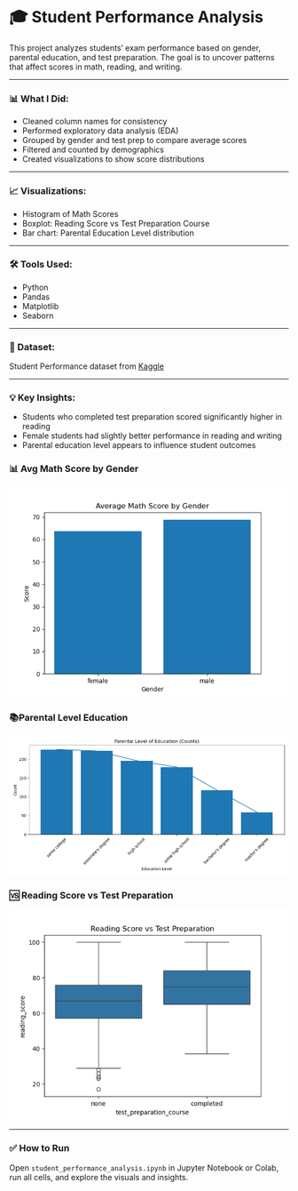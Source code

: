 # 🎓 Student Performance Analysis

This project analyzes students’ exam performance based on gender, parental education, and test preparation. The goal is to uncover patterns that affect scores in math, reading, and writing.

---

### 📊 What I Did:
- Cleaned column names for consistency
- Performed exploratory data analysis (EDA)
- Grouped by gender and test prep to compare average scores
- Filtered and counted by demographics
- Created visualizations to show score distributions

---

### 📈 Visualizations:
- Histogram of Math Scores
- Boxplot: Reading Score vs Test Preparation Course
- Bar chart: Parental Education Level distribution

---

### 🛠️ Tools Used:
- Python
- Pandas
- Matplotlib
- Seaborn

---

### 📁 Dataset:
Student Performance dataset from [Kaggle](https://www.kaggle.com/datasets/spscientist/students-performance-in-exams)

---

### 💡 Key Insights:
- Students who completed test preparation scored significantly higher in reading
- Female students had slightly better performance in reading and writing
- Parental education level appears to influence student outcomes

### 📊 Avg Math Score by Gender
![Avg Score Bar Plot](math_score_bar.png)

###  📚Parental Level Education
![Education Level Bar Plot](parental_edu_bar.png)

### 🆚 Reading Score vs Test Preparation
![Reading vs Test Box Plot](score_prep_box.png)

---

### ✅ How to Run
Open `student_performance_analysis.ipynb` in Jupyter Notebook or Colab, run all cells, and explore the visuals and insights.

